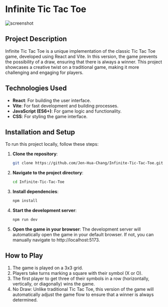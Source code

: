 # Infinite Tic Tac Toe

![screenshot](https://github.com/user-attachments/assets/f933e55f-48da-49f7-bf2d-edcae16b9d32)

## Project Description

Infinite Tic Tac Toe is a unique implementation of the classic Tic Tac Toe game, developed using React and Vite. In this version, the game prevents the possibility of a draw, ensuring that there is always a winner. This project showcases a creative twist on a traditional game, making it more challenging and engaging for players.

## Technologies Used

- **React**: For building the user interface.
- **Vite**: For fast development and building processes.
- **JavaScript (ES6+)**: For game logic and functionality.
- **CSS**: For styling the game interface.

## Installation and Setup

To run this project locally, follow these steps:

1. **Clone the repository**:
   ```bash
   git clone https://github.com/Jen-Hua-Chang/Infinite-Tic-Tac-Toe.git
2. **Navigate to the project directory**:
    ```bash
    cd Infinite-Tic-Tac-Toe
3. **Install dependencies**:
    ```bash
    npm install
4. **Start the development server**:
    ```bash
    npm run dev
5. **Open the game in your browser**: The development server will automatically open the game in your default browser. If not, you can manually navigate to http://localhost:5173.
## How to Play
1. The game is played on a 3x3 grid.
2. Players take turns marking a square with their symbol (X or O).
3. The first player to get three of their symbols in a row (horizontally, vertically, or diagonally) wins the game.
4. No Draw: Unlike traditional Tic Tac Toe, this version of the game will automatically adjust the game flow to ensure that a winner is always determined.
